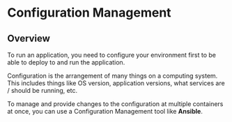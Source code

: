 # Configuration Management

## Overview

To run an application, you need to configure your environment first to be able to deploy to and run the application.

Configuration is the arrangement of many things on a computing system. This includes things like OS version, application versions, what services are / should be running, etc.

To manage and provide changes to the configuration at multiple containers at once, you can use a Configuration Management tool like **Ansible**.
